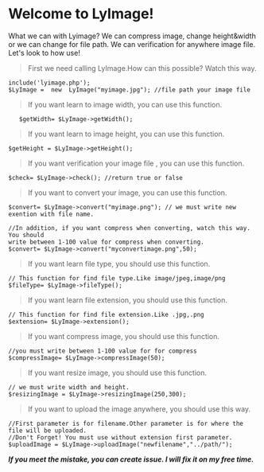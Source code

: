 # Welcome to LyImage!
What we can with Lyimage? We can compress image, change height&width or we can change for file path. We can verification for anywhere image file.
Let's look to how use!

 

> First we need calling LyImage.How can this possible? Watch this way.

    include('lyimage.php');
    $LyImage =  new  LyImage("myimage.jpg"); //file path your image file

> If you want learn to image width, you can use this function.

       $getWidth= $LyImage->getWidth();

> If you want learn to image height, you can use this function.

    $getHeight = $LyImage->getHeight();

> If you want verification your image file , you can use this function.

    $check= $LyImage->check(); //return true or false

> If you want to convert your image, you can use this function.

    $convert= $LyImage->convert("myimage.png"); // we must write new exention with file name.
    
    //In addition, if you want compress when converting, watch this way. You should 
    write between 1-100 value for compress when converting.
    $convert= $LyImage->convert("myconvertimage.png",50); 

    

> If you want learn file type, you should use this function.

    // This function for find file type.Like image/jpeg,image/png
    $fileType= $LyImage->fileType();

> If you want learn file extension, you should use this function.

    // This function for find file extension.Like .jpg,.png
    $extension= $LyImage->extension();

> If you want compress image, you should use this function.

    //you must write between 1-100 value for for compress
    $compressImage= $LyImage->compressImage(50); 

> If you want resize image, you should use this function.

    // we must write width and height.
    $resizingImage = $LyImage->resizingImage(250,300); 

> If you want to upload the image anywhere, you should use this way.

	//First parameter is for filename.Other parameter is for where the file will be uploaded.
	//Don't Forget! You must use without extension first parameter.
    $uploadImage = $LyImage->uploadImage("newfilename","../path/");


***If you meet the mistake, you can create issue. I will fix it on my free time.***

